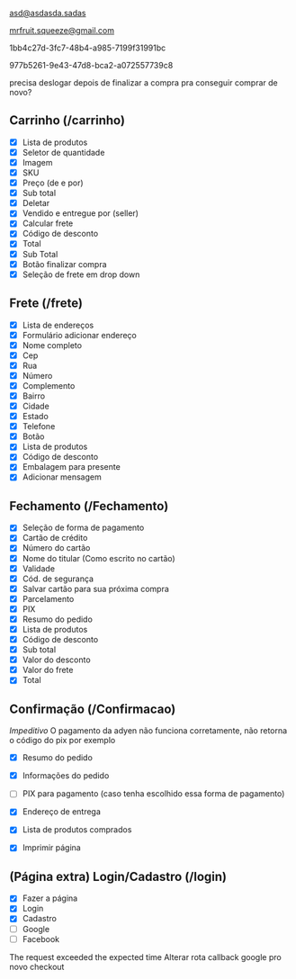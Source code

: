 asd@asdasda.sadas

mrfruit.squeeze@gmail.com

1bb4c27d-3fc7-48b4-a985-7199f31991bc

977b5261-9e43-47d8-bca2-a072557739c8

precisa deslogar depois de finalizar a compra
pra conseguir comprar de novo?

## Carrinho (/carrinho)

- [x] Lista de produtos
- [x] Seletor de quantidade
- [x] Imagem
- [x] SKU
- [x] Preço (de e por)
- [x] Sub total
- [x] Deletar
- [x] Vendido e entregue por (seller)
- [x] Calcular frete
- [x] Código de desconto
- [x] Total
- [x] Sub Total
- [x] Botão finalizar compra
- [x] Seleção de frete em drop down

## Frete (/frete)

- [x] Lista de endereços
- [x] Formulário adicionar endereço
- [x] Nome completo
- [x] Cep
- [x] Rua
- [x] Número
- [x] Complemento
- [x] Bairro
- [x] Cidade
- [x] Estado
- [x] Telefone
- [x] Botão
- [x] Lista de produtos
- [x] Código de desconto
- [x] Embalagem para presente
- [x] Adicionar mensagem

## Fechamento (/Fechamento)

- [x] Seleção de forma de pagamento
- [x] Cartão de crédito
- [x] Número do cartão
- [x] Nome do titular (Como escrito no cartão)
- [x] Validade
- [x] Cód. de segurança
- [x] Salvar cartão para sua próxima compra
- [x] Parcelamento
- [x] PIX
- [x] Resumo do pedido
- [x] Lista de produtos
- [x] Código de desconto
- [x] Sub total
- [x] Valor do desconto
- [x] Valor do frete
- [x] Total

## Confirmação (/Confirmacao)

*Impeditivo*
O pagamento da adyen não funciona corretamente, não retorna o código do pix por exemplo

- [x] Resumo do pedido
- [x] Informações do pedido
- [ ] PIX para pagamento (caso tenha escolhido essa forma de pagamento)
- [x] Endereço de entrega
- [x] Lista de produtos comprados
- [x] Imprimir página


## (Página extra) Login/Cadastro (/login)

- [x] Fazer a página
- [x] Login
- [x] Cadastro
- [ ] Google
- [ ] Facebook

The request exceeded the expected time
Alterar rota callback google pro novo checkout
